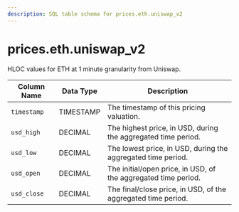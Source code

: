 ```yaml
---
description: SQL table schema for prices.eth.uniswap_v2
---
```


# prices.eth.uniswap\_v2

HLOC values for ETH at 1 minute granularity from Uniswap.

| Column Name | Data Type | Description                                                    |
| ----------- | --------- | -------------------------------------------------------------- |
| `timestamp` | TIMESTAMP | The timestamp of this pricing valuation.                       |
| `usd_high`  | DECIMAL   | The highest price, in USD, during the aggregated time period.  |
| `usd_low`   | DECIMAL   | The lowest price, in USD, during the aggregated time period.   |
| `usd_open`  | DECIMAL   | The initial/open price, in USD, of the aggregated time period. |
| `usd_close` | DECIMAL   | The final/close price, in USD, of the aggregated time period.  |
